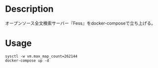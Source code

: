 Description
=====

オープンソース全文検索サーバー『Fess』をdocker-composeで立ち上げる。

Usage
=====

```
sysctl -w vm.max_map_count=262144
docker-compose up -d
```

